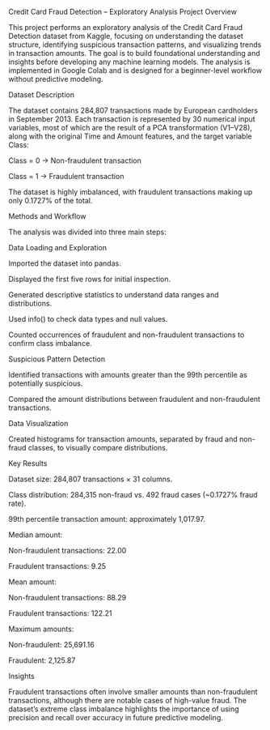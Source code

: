 Credit Card Fraud Detection – Exploratory Analysis Project Overview

This project performs an exploratory analysis of the Credit Card Fraud Detection dataset from Kaggle, focusing on understanding the dataset structure, identifying suspicious transaction patterns, and visualizing trends in transaction amounts. The goal is to build foundational understanding and insights before developing any machine learning models. The analysis is implemented in Google Colab and is designed for a beginner-level workflow without predictive modeling.

Dataset Description

The dataset contains 284,807 transactions made by European cardholders in September 2013. Each transaction is represented by 30 numerical input variables, most of which are the result of a PCA transformation (V1–V28), along with the original Time and Amount features, and the target variable Class:

Class = 0 → Non-fraudulent transaction

Class = 1 → Fraudulent transaction

The dataset is highly imbalanced, with fraudulent transactions making up only 0.1727% of the total.

Methods and Workflow

The analysis was divided into three main steps:

Data Loading and Exploration

Imported the dataset into pandas.

Displayed the first five rows for initial inspection.

Generated descriptive statistics to understand data ranges and distributions.

Used info() to check data types and null values.

Counted occurrences of fraudulent and non-fraudulent transactions to confirm class imbalance.

Suspicious Pattern Detection

Identified transactions with amounts greater than the 99th percentile as potentially suspicious.

Compared the amount distributions between fraudulent and non-fraudulent transactions.

Data Visualization

Created histograms for transaction amounts, separated by fraud and non-fraud classes, to visually compare distributions.

Key Results

Dataset size: 284,807 transactions × 31 columns.

Class distribution: 284,315 non-fraud vs. 492 fraud cases (~0.1727% fraud rate).

99th percentile transaction amount: approximately 1,017.97.

Median amount:

Non-fraudulent transactions: 22.00

Fraudulent transactions: 9.25

Mean amount:

Non-fraudulent transactions: 88.29

Fraudulent transactions: 122.21

Maximum amounts:

Non-fraudulent: 25,691.16

Fraudulent: 2,125.87

Insights

Fraudulent transactions often involve smaller amounts than non-fraudulent transactions, although there are notable cases of high-value fraud. The dataset’s extreme class imbalance highlights the importance of using precision and recall over accuracy in future predictive modeling.
